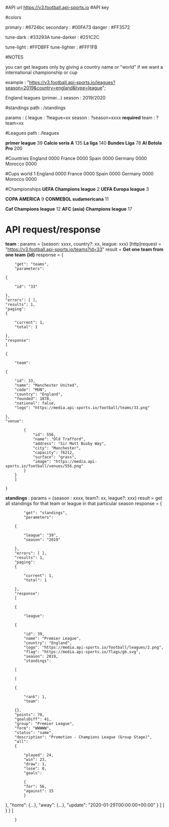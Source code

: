 #API url
https://v3.football.api-sports.io
#API key

#colors

primary : #6724bc
secondary : #00FA73
danger : #FF3572

tune-dark : #33293A
tune-darker : #251C2C

tune-light : #FFDBFF
tune-lighter : #FFF1FB

#NOTES

you can get leagues only by giving a country name or "world" if
we want a international championship or cup

example :
"https://v3.football.api-sports.io/leagues?season=2019&country=england&type=league";

England leagues (primer...) season : 2019/2020

#standings
path : /standings

params : {
 league : ?league=xx
 season : ?season=xxxx **required**
 team : ?team=xx

#Leagues
path : /leagues


**primer league** 39
**Calcio seria A** 135
**La liga** 140
**Bundes Liga** 78
**Al Botola Pro** 200

#Countries
England 0000
France 0000
Spain 0000
Germany 0000
Morocco 0000

#Cups
world 1
England 0000
France 0000
Spain 0000
Germany 0000
Morocco 0000

#Championships
**UEFA Champions league** 2
**UEFA Europa league** 3

**COPA AMERICA** 9
**CONMEBOL sudamericana** 11

**Caf Champions league** 12
**AFC (asia) Champions league** 17

# API request/response

**team** :
  params = {season: xxxx, country?: xx, league: xxx}
	[http]request = "https://v3.football.api-sports.io/teams?id=33"
	result = **Get one team from one team {id}**
	response = 
	{

	    "get": "teams",
	    "parameters": 

	{

	    "id": "33"

	},
	"errors": [ ],
	"results": 1,
	"paging": 
	{

	    "current": 1,
	    "total": 1

	},
	"response": 
	[

	{

	    "team": 

	{

	    "id": 33,
	    "name": "Manchester United",
	    "code": "MUN",
	    "country": "England",
	    "founded": 1878,
	    "national": false,
	    "logo": "https://media.api-sports.io/football/teams/33.png"

	},
	"venue": 

		    {
		        "id": 556,
		        "name": "Old Trafford",
		        "address": "Sir Matt Busby Way",
		        "city": "Manchester",
		        "capacity": 76212,
		        "surface": "grass",
		        "image": "https://media.api-sports.io/football/venues/556.png"
		    }
		}
	    ]

	}

**standings** : 
	params = {season : xxxx, team?: xx, league?: xxx}
	result = get all standings for that team or league in that particular season
	response = {

		    "get": "standings",
		    "parameters": 

		{

		    "league": "39",
		    "season": "2019"

		},
		"errors": [ ],
		"results": 1,
		"paging": 
		{

		    "current": 1,
		    "total": 1

		},
		"response": 
		[

		{

		    "league": 

		{

		    "id": 39,
		    "name": "Premier League",
		    "country": "England",
		    "logo": "https://media.api-sports.io/football/leagues/2.png",
		    "flag": "https://media.api-sports.io/flags/gb.svg",
		    "season": 2019,
		    "standings": 

		[

		[

		{

		    "rank": 1,
		    "team": 

		{},
		"points": 70,
		"goalsDiff": 41,
		"group": "Premier League",
		"form": "WWWWW",
		"status": "same",
		"description": "Promotion - Champions League (Group Stage)",
		"all": 
		{

		    "played": 24,
		    "win": 23,
		    "draw": 1,
		    "lose": 0,
		    "goals": 

		    {
			"for": 56,
			"against": 15
		    }

},
		"home": 
		{...},
		"away": 
		{...},
            	"update": "2020-01-29T00:00:00+00:00"
				        }
				    ]
				]
			    }
			}
		    ]

		}
